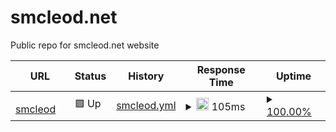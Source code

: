 # smcleod.net

Public repo for smcleod.net website

| URL | Status | History | Response Time | Uptime |
| --- | ------ | ------- | ------------- | ------ |
| <img alt="" src="https://favicons.githubusercontent.com/smcleod.net" height="13"> [smcleod](https://smcleod.net) | 🟩 Up | [smcleod.yml](https://github.com/sammcj/upptime/commits/HEAD/history/smcleod.yml) | <details><summary><img alt="Response time graph" src="./graphs/smcleod/response-time-week.png" height="20"> 105ms</summary><br><a href="https://sammcj.github.io/upptime/history/smcleod"><img alt="Response time 105" src="https://img.shields.io/endpoint?url=https://raw.githubusercontent.com/sammcj/upptime/HEAD/api/smcleod/response-time.json"></a><br><a href="https://sammcj.github.io/upptime/history/smcleod"><img alt="24-hour response time 105" src="https://img.shields.io/endpoint?url=https://raw.githubusercontent.com/sammcj/upptime/HEAD/api/smcleod/response-time-day.json"></a><br><a href="https://sammcj.github.io/upptime/history/smcleod"><img alt="7-day response time 105" src="https://img.shields.io/endpoint?url=https://raw.githubusercontent.com/sammcj/upptime/HEAD/api/smcleod/response-time-week.json"></a><br><a href="https://sammcj.github.io/upptime/history/smcleod"><img alt="30-day response time 105" src="https://img.shields.io/endpoint?url=https://raw.githubusercontent.com/sammcj/upptime/HEAD/api/smcleod/response-time-month.json"></a><br><a href="https://sammcj.github.io/upptime/history/smcleod"><img alt="1-year response time 105" src="https://img.shields.io/endpoint?url=https://raw.githubusercontent.com/sammcj/upptime/HEAD/api/smcleod/response-time-year.json"></a></details> | <details><summary><a href="https://sammcj.github.io/upptime/history/smcleod">100.00%</a></summary><a href="https://sammcj.github.io/upptime/history/smcleod"><img alt="All-time uptime 100.00%" src="https://img.shields.io/endpoint?url=https://raw.githubusercontent.com/sammcj/upptime/HEAD/api/smcleod/uptime.json"></a><br><a href="https://sammcj.github.io/upptime/history/smcleod"><img alt="24-hour uptime 100.00%" src="https://img.shields.io/endpoint?url=https://raw.githubusercontent.com/sammcj/upptime/HEAD/api/smcleod/uptime-day.json"></a><br><a href="https://sammcj.github.io/upptime/history/smcleod"><img alt="7-day uptime 100.00%" src="https://img.shields.io/endpoint?url=https://raw.githubusercontent.com/sammcj/upptime/HEAD/api/smcleod/uptime-week.json"></a><br><a href="https://sammcj.github.io/upptime/history/smcleod"><img alt="30-day uptime 100.00%" src="https://img.shields.io/endpoint?url=https://raw.githubusercontent.com/sammcj/upptime/HEAD/api/smcleod/uptime-month.json"></a><br><a href="https://sammcj.github.io/upptime/history/smcleod"><img alt="1-year uptime 100.00%" src="https://img.shields.io/endpoint?url=https://raw.githubusercontent.com/sammcj/upptime/HEAD/api/smcleod/uptime-year.json"></a></details>
